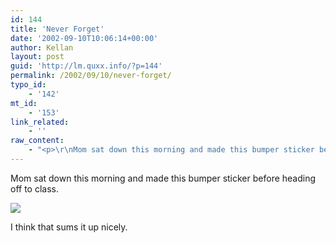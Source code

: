 ```yaml
---
id: 144
title: 'Never Forget'
date: '2002-09-10T10:06:14+00:00'
author: Kellan
layout: post
guid: 'http://lm.quxx.info/?p=144'
permalink: /2002/09/10/never-forget/
typo_id:
    - '142'
mt_id:
    - '153'
link_related:
    - ''
raw_content:
    - "<p>\r\nMom sat down this morning and made this bumper sticker before heading off to class.\r\n</p>\r\n<p>\r\n<a href=\\\"http://laughingmeme.org/archives/Never_Forget2.html\\\" onclick=\\\"window.open(\\'http://laughingmeme.org/archives/Never_Forget2.html\\', \\'popup\\', \\'width=385,height=281,scrollbars=no,resizable=no,toolbar=no,directories=no,location=no,menubar=no,status=no,left=0,top=0\\'); return false\\\"><img src=\\\"http://laughingmeme.org/archives//Never_Forget-thumb.gif\\\" width=\\\"250\\\" height=\\\"182\\\" border=\\\"0\\\" /></a>\r\n</p>\r\n<p>\r\nI think that sums it up nicely.\r\n</p>"
---
```


Mom sat down this morning and made this bumper sticker before heading off to class.

[![](http://laughingmeme.org/archives//Never_Forget-thumb.gif)](http://laughingmeme.org/archives/Never_Forget2.html)

I think that sums it up nicely.